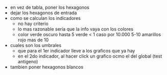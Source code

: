 - en vez de tabla, poner los hexagonos
- dejar los hexagonos de entrada
- como se calculan los indicadores
  - no hay criterio
  - lo mas razonable sería que la info vaya con los colores
  - color verde oscuro hasta 5 verde < 1 caso por 10.000 5-10 amarillos rojo mas de 10
- cuales son los umbrales
  - que para el 1er indicador lleve a los graficos que ya hay
  - en el 2do indicador, al hacer click un grafico ocmo el del global (test antigeno)
- tambien poner hexagonos blancos